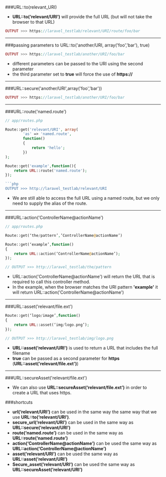 ###URL::to(relevant_URI)
* **URL::to(‘relevant/URI’)** will provide the full URL (but will not take the browser to that URL)


```php
OUTPUT >>> https://laravel_testlab/relevant/URI/route/foo/bar
```

___

###passing parameters to URL::to('another/URI, array('foo','bar'), true)

```php
OUTPUT >>> https://laravel_testlab/another/URI/foo/bar
```
 
* different parameters can be passed to the URI using the second parameter
* the third parameter set to **true** will force the use of **https://**

___

###URL::secure('another/URI',array('foo','bar'))


```php
OUTPUT >>> https://laravel_testlab/another/URI/foo/bar
```

___

###URL::route('named.route')

```php
// app/routes.php

Route::get('relevant/URI', array(
        'as' => 'named.route',
        function()
        {
            return 'hello';
        })
);

Route::get('example',function(){
    return URL::route('named.route');
});

```php
OUTPUT >>> http://laravel_testlab/relevant/URI
```

* We are still able to access the full URL using a named route, but we only need to supply the alias of the route.

___

###URL::action('ControllerName@actionName')

```php
// app/routes.php

Route::get(‘the/pattern’,’ControllerName@actionName’)

Route::get(‘example’,function()
{ 
	return URL::action(‘ControllerName@actionName’);
});
```

```php
// OUTPUT >>> http://laravel_testlab/the/pattern
```

* URL::action('ControllerName@actionName') will return the URL that is required to call this controller method.
* In the example, when the browser matches the URI pattern **'example'** it will return URL::action('ControllerName@actionName') 

___

###URL::asset('relevant/file.ext')

```php
Route::get(‘logo/image’,function()
{ 
	return URL::asset(‘img/logo.png’); 
});
```

```php
// OUTPUT >>> http://laravel_testlab/img/logo.png
```

* **URL::asset(‘relevant/URI')** is used to return a URL that includes the full filename 
* **true** can be passed as a second parameter for **https** (**URL::asset('relevant/file.ext')**)

___

###URL::secureAsset('relevant/file.ext')

* We can also use **URL::secureAsset(‘relevant/file.ext’)** in order to create a URL that uses https.

###shortcuts

* **url(‘relevant/URI’)** can be used in the same way the same way that we use **URL::to(‘relevant/URI’)**.
* **secure_url(‘relevant/URI’)** can be used in the same way as **URL::secure(‘relevant/URI’)**
* **route(‘named.route’)** can be used in the same way as **URL::route(‘named.route’)**
* **action(‘ControllerName@actionName’)** can be used the same way as **URL::action(‘ControllerName@actionName’)**
* **asset(‘relevant/URI’)** can be used the same way as **URL::asset(‘relevant/URI’)**
* **Secure_asset(‘relevant/URI’)** can be used the same way as **URL::secureAsset(‘relevant/URI’)**

